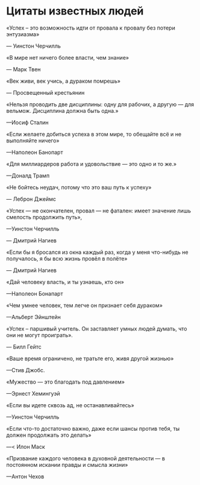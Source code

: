 <html>
<h1>Цитаты известных людей</h1>
  <div class="quote">
    <p>«Успех – это возможность идти от провала к провалу без потери энтузиазма»</p>
    <p class="author">— Уинстон Черчилль</p>
  </div>
  <div class="quote">
    <p>«В мире нет ничего более власти, чем знание»</p>
    <p class="author">— Марк Твен</p>
  </div>
  <div class="quote">
    <p>«Век живи, век учись, а дураком помрешь»</p>
    <p class="author">— Просвещенный крестьянин</p>
  </div>
   <div class="quote">
    <p>«Нельзя проводить две дисциплины: одну для рабочих, а другую — для вельмож. Дисциплина должна быть одна.»</p>
    <p class="author">—Иосиф Сталин</p>
  </div>
  <div class="quote">
    <p>«Если желаете добиться успеха в этом мире, то обещайте всё и не выполняйте ничего»</p>
    <p class="author">—Наполеон Банопарт</p>
</div>
    <div class="quote">
    <p>«Для миллиардеров работа и удовольствие — это одно и то же.»</p>
    <p class="author">—Доналд Трамп</p>
</div>
</body>
 <div class="quote">
    <p>«Не бойтесь неудач, потому что это ваш путь к успеху» <p>
    <p class="author">— Леброн Джеймс</p>   
</html>
<div class="quote">
<P> «Успех — не окончателен, провал — не фатален: имеет значение лишь смелость продолжить путь»,</P>
<p class="author">—Уинстон Черчилль</p>
 — Дмитрий Нагиев
<div class="quote">
<P>«Если бы я бросался из окна каждый раз, когда у меня что-нибудь не получалось, я бы всю жизнь провёл в полёте» </P>
<p class="author"> — Дмитрий Нагиев</p>
  <div class="quote">
<P>«Дай человеку власть, и ты узнаешь, кто он» </P>
<p class="author">—Наполеон Бонапарт</p>
     <div class="quote">
<P> «Чем умнее человек, тем легче он признает себя дураком»</P>
<p class="author">—Альберт Эйнштейн</p>   
       <div class="quote">
<P>«Успех – паршивый учитель. Он заставляет умных людей думать, что они не могут проиграть».</P>
<p class="author">— Билл Гейтс</p>
         <div class="quote">
<P> «Ваше время ограничено, не тратьте его, живя другой жизнью»</P>
<p class="author">—Стив Джобс.</p> 
        <div class="quote">
<P> «Мужество — это благодать под давлением» </P>
<p class="author">—Эрнест Хемингуэй</p>
           <div class="quote">
<P> «Если вы идете сквозь ад, не останавливайтесь»</P>
<p class="author">—Уинстон Черчилль</p>
              <div class="quote">
<P> «Если что-то достаточно важно, даже если шансы против тебя, ты должен продолжать это делать»</P>
<p class="author">—< Илон Маск</p>
   <div class="quote">
<P> «Призвание каждого человека в духовной деятельности — в постоянном искании правды и смысла жизни»  </P>
<p class="author">—Антон Чехов    </P>
 <div class="quote">
<P> </P>
<p class="author"></p></html>

    

